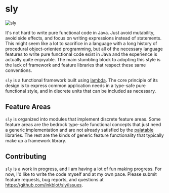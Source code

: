 sly
=
![sly](https://img.shields.io/maven-central/v/org.movealong/sly.svg)

It's not hard to write pure functional code in Java. Just avoid mutability,
avoid side effects, and focus on writing expressions instead of statements.
This might seem like a lot to sacrifice in a language with a long history of
procedural object-oriented programming, but all of the necessary language
features to write pure functional code exist in Java and the experience is
actually quite enjoyable. The main stumbling block to adopting this style is
the lack of framework and feature libraries that respect these same
conventions.

`sly` is a functional framework built using
[lambda](https://github.com/palatable/lambda). The core principle of its
design is to express common application needs in a type-safe pure functional
style, and in discrete units that can be included as necessary.

## Feature Areas

`sly` is organized into modules that implement discrete feature areas. Some
feature areas are the bedrock type-safe functional concepts that just need a
generic implementation and are not already satisfied by the
[palatable](https://github.com/palatable) libraries. The rest are the kinds
of generic feature functionality that typically make up a framework library.

## Contributing

`sly` is a work in progress, and I am having a lot of fun making progress. For
now, I'd like to write the code myself and at my own pace. Please submit
feature requests, bug reports, and questions at
https://github.com/inkblot/sly/issues.

